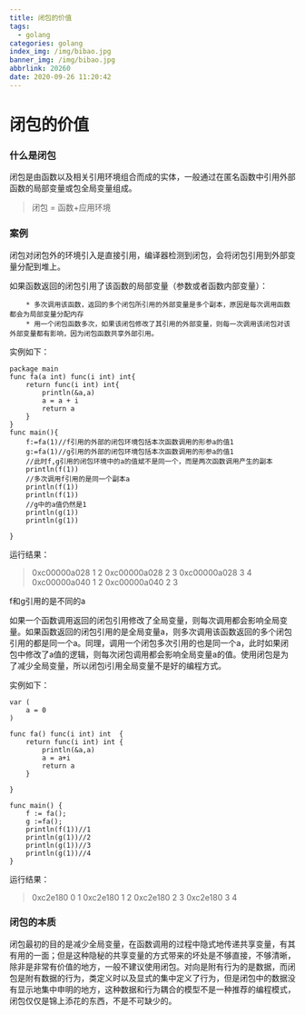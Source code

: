 ```yaml
---
title: 闭包的价值
tags:
  - golang
categories: golang
index_img: /img/bibao.jpg
banner_img: /img/bibao.jpg
abbrlink: 20260
date: 2020-09-26 11:20:42
---
```


# 闭包的价值

### 什么是闭包

闭包是由函数以及相关引用环境组合而成的实体，一般通过在匿名函数中引用外部函数的局部变量或包全局变量组成。

> 闭包 = 函数+应用环境

### 案例

闭包对闭包外的环境引入是直接引用，编译器检测到闭包，会将闭包引用到外部变量分配到堆上。

如果函数返回的闭包引用了该函数的局部变量（参数或者函数内部变量）：

		* 多次调用该函数，返回的多个闭包所引用的外部变量是多个副本，原因是每次调用函数都会为局部变量分配内存
		* 用一个闭包函数多次，如果该闭包修改了其引用的外部变量，则每一次调用该闭包对该外部变量都有影响，因为闭包函数共享外部引用。

实例如下：

```golang
package main
func fa(a int) func(i int) int{
	return func(i int) int{
		println(&a,a)
		a = a + i
		return a
	}
}
func main(){
	f:=fa(1)//f引用的外部的闭包环境包括本次函数调用的形参a的值1
	g:=fa(1)//g引用的外部的闭包环境包括本次函数调用的形参a的值1
	//此时f,g引用的闭包环境中的a的值斌不是同一个，而是两次函数调用产生的副本
	println(f(1))
	//多次调用f引用的是同一个副本a
	println(f(1))
	println(f(1))
	//g中的a值仍然是1
	println(g(1))
	println(g(1))

}
```

运行结果：

> 0xc00000a028 1
> 2
> 0xc00000a028 2
> 3
> 0xc00000a028 3
> 4
> 0xc00000a040 1
> 2
> 0xc00000a040 2
> 3

f和g引用的是不同的a

如果一个函数调用返回的闭包引用修改了全局变量，则每次调用都会影响全局变量。如果函数返回的闭包引用的是全局变量a，则多次调用该函数返回的多个闭包引用的都是同一个a。同理，调用一个闭包多次引用的也是同一个a，此时如果闭包中修改了a值的逻辑，则每次闭包调用都会影响全局变量a的值。使用闭包是为了减少全局变量，所以闭包i引用全局变量不是好的编程方式。

实例如下：

```golang
var (
	a = 0
)

func fa() func(i int) int  {
	return func(i int) int {
		println(&a,a)
		a = a+i
		return a
	}

}

func main() {
	f := fa();
	g :=fa();
	println(f(1))//1
	println(g(1))//2
	println(g(1))//3
	println(g(1))//4
}
```

运行结果：

> 0xc2e180 0
> 1
> 0xc2e180 1
> 2
> 0xc2e180 2
> 3
> 0xc2e180 3
> 4

### 闭包的本质

闭包最初的目的是减少全局变量，在函数调用的过程中隐式地传递共享变量，有其有用的一面；但是这种隐秘的共享变量的方式带来的坏处是不够直接，不够清晰，除非是非常有价值的地方，一般不建议使用闭包。对向是附有行为的是数据，而闭包是附有数据的行为，类定义时以及显式的集中定义了行为，但是闭包中的数据没有显示地集中申明的地方，这种数据和行为耦合的模型不是一种推荐的编程模式，闭包仅仅是锦上添花的东西，不是不可缺少的。